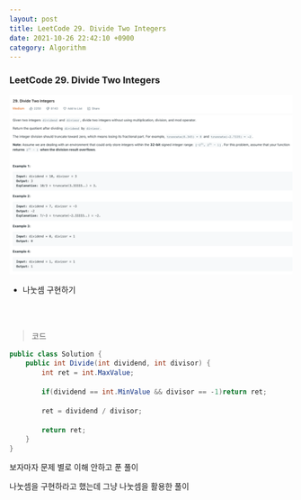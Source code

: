 ```yaml
---
layout: post
title: LeetCode 29. Divide Two Integers
date: 2021-10-26 22:42:10 +0900
category: Algorithm
---
```

### LeetCode 29. Divide Two Integers

![](/assets/img/leetcode/29.png)

- 나눗셈 구현하기

<br><br>

>코드

```c#
public class Solution {
    public int Divide(int dividend, int divisor) {
        int ret = int.MaxValue;

        if(dividend == int.MinValue && divisor == -1)return ret;

        ret = dividend / divisor;

        return ret;
    }
}
```

보자마자 문제 별로 이해 안하고 푼 풀이

나눗셈을 구현하라고 했는데 그냥 나눗셈을 활용한 풀이

<br><br>
